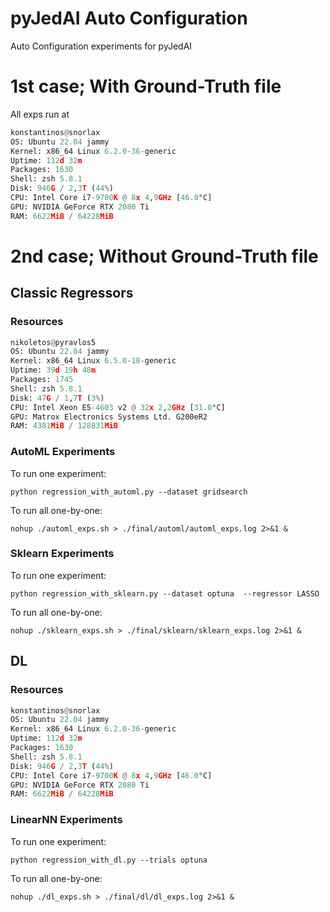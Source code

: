 # pyJedAI Auto Configuration
Auto Configuration experiments for pyJedAI

# 1st case; **With** Ground-Truth file

All exps run at 
```python
konstantinos@snorlax
OS: Ubuntu 22.04 jammy
Kernel: x86_64 Linux 6.2.0-36-generic
Uptime: 112d 32m
Packages: 1630
Shell: zsh 5.8.1
Disk: 946G / 2,3T (44%)
CPU: Intel Core i7-9700K @ 8x 4,9GHz [46.0°C]
GPU: NVIDIA GeForce RTX 2080 Ti
RAM: 6622MiB / 64228MiB
```

# 2nd case; **Without** Ground-Truth file

## Classic Regressors

### Resources
```python
nikoletos@pyravlos5
OS: Ubuntu 22.04 jammy
Kernel: x86_64 Linux 6.5.0-18-generic
Uptime: 39d 19h 48m
Packages: 1745
Shell: zsh 5.8.1
Disk: 47G / 1,7T (3%)
CPU: Intel Xeon E5-4603 v2 @ 32x 2,2GHz [31.0°C]
GPU: Matrox Electronics Systems Ltd. G200eR2
RAM: 4381MiB / 128831MiB
```

### AutoML Experiments

To run one experiment:
```
python regression_with_automl.py --dataset gridsearch
```

To run all one-by-one:
```
nohup ./automl_exps.sh > ./final/automl/automl_exps.log 2>&1 &
```

### Sklearn Experiments

To run one experiment:
```
python regression_with_sklearn.py --dataset optuna  --regressor LASSO
```

To run all one-by-one:
```
nohup ./sklearn_exps.sh > ./final/sklearn/sklearn_exps.log 2>&1 &
```

## DL

### Resources
```python
konstantinos@snorlax
OS: Ubuntu 22.04 jammy
Kernel: x86_64 Linux 6.2.0-36-generic
Uptime: 112d 32m
Packages: 1630
Shell: zsh 5.8.1
Disk: 946G / 2,3T (44%)
CPU: Intel Core i7-9700K @ 8x 4,9GHz [46.0°C]
GPU: NVIDIA GeForce RTX 2080 Ti
RAM: 6622MiB / 64228MiB
```

### LinearNN Experiments

To run one experiment:
```
python regression_with_dl.py --trials optuna
```

To run all one-by-one:
```
nohup ./dl_exps.sh > ./final/dl/dl_exps.log 2>&1 &
```


